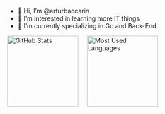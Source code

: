 - 👋 Hi, I’m @arturbaccarin
- 👀 I’m interested in learning more IT things
- 🌱 I’m currently specializing in Go and Back-End.


<!---
arturbaccarin/arturbaccarin is a ✨ special ✨ repository because its `README.md` (this file) appears on your GitHub profile.
You can click the Preview link to take a look at your changes.
--->
<div>
  <img src='https://github-readme-stats.vercel.app/api?username=arturbaccarin&theme=react&count_private=true&include_all_commits=true&show_icons=true&hide_border=true' alt='GitHub Stats' height='160rem' />
  &nbsp;&nbsp;&nbsp;
  <img src='https://github-readme-stats.vercel.app/api/top-langs/?username=arturbaccarin&include_all_commits=true&layout=compact&theme=react&hide_border=true&langs_count=6' alt='Most Used Languages' height='160rem' />
</div>
